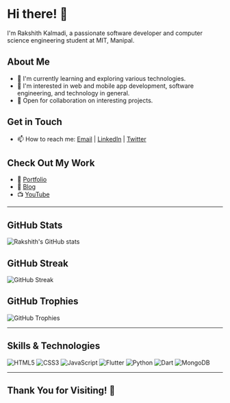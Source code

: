# Hi there! 👋

I'm Rakshith Kalmadi, a passionate software developer and computer science engineering student at MIT, Manipal.

## About Me

- 🌱 I'm currently learning and exploring various technologies.
- 👀 I'm interested in web and mobile app development, software engineering, and technology in general.
- 💼 Open for collaboration on interesting projects.

## Get in Touch

- 📫 How to reach me: [Email](mailto:rakshithkalmadi@gmail.com) | [LinkedIn](https://www.linkedin.com/in/rakshithkalmadi/) | [Twitter](https://twitter.com/rakshithkalmadi)

## Check Out My Work

- 🔗 [Portfolio](https://www.rakshithkalmadi.me/)
- 📝 [Blog](https://towardstechnoblogs.blogspot.com/)
- 📺 [YouTube](https://www.youtube.com/channel/UCKx-2zSHoARb5PRV3JJxbZQ)

---

## GitHub Stats

![Rakshith's GitHub stats](https://github-readme-stats.vercel.app/api?username=rakshithkalmadi&show_icons=true&theme=radical)

## GitHub Streak

![GitHub Streak](https://github-readme-streak-stats.herokuapp.com/?user=rakshithkalmadi&theme=radical)

## GitHub Trophies

![GitHub Trophies](https://github-profile-trophy.vercel.app/?username=rakshithkalmadi&theme=radical)

---

## Skills & Technologies

![HTML5](https://img.shields.io/badge/-HTML5-E34F26?style=flat&logo=html5&logoColor=white)
![CSS3](https://img.shields.io/badge/-CSS3-1572B6?style=flat&logo=css3&logoColor=white)
![JavaScript](https://img.shields.io/badge/-JavaScript-F7DF1E?style=flat&logo=javascript&logoColor=black)
![Flutter](https://img.shields.io/badge/-Flutter-02569B?style=flat&logo=flutter&logoColor=white)
![Python](https://img.shields.io/badge/-Python-3776AB?style=flat&logo=python&logoColor=white)
![Dart](https://img.shields.io/badge/-Dart-0175C2?style=flat&logo=dart&logoColor=white)
![MongoDB](https://img.shields.io/badge/-MongoDB-47A248?style=flat&logo=mongodb&logoColor=white)

---

## Thank You for Visiting! 🚀
